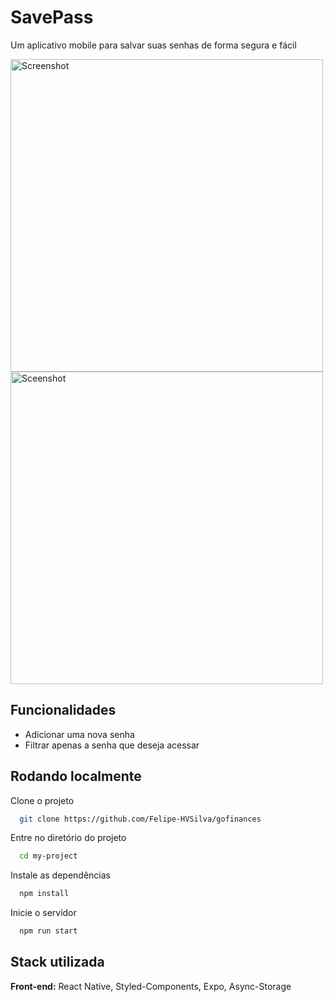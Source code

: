 # SavePass

Um aplicativo mobile para salvar suas senhas de forma segura e fácil


<div style="display; flex; ">
  <img  height="500"   src="https://user-images.githubusercontent.com/70115990/179070616-4c389231-810f-488e-a602-b944fc112a46.png" alt="Screenshot">
  <img  height="500" style="margin; 20" src="https://user-images.githubusercontent.com/70115990/179070788-272f7a00-ae7d-4667-9099-4f1f4e85b9b9.png" alt="Sceenshot">
</div>



## Funcionalidades

- Adicionar uma nova senha
- Filtrar apenas a senha que deseja acessar


## Rodando localmente

Clone o projeto

```bash
  git clone https://github.com/Felipe-HVSilva/gofinances
```

Entre no diretório do projeto

```bash
  cd my-project
```

Instale as dependências

```bash
  npm install
```

Inicie o servidor

```bash
  npm run start
```


## Stack utilizada

**Front-end:** React Native, Styled-Components, Expo, Async-Storage
